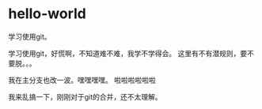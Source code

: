 # hello-world
学习使用git。


学习使用git，好慌啊，不知道难不难，我学不学得会。
这里有不有潜规则，要不要脱。。。

我在主分支也改一波。嘿嘿嘿嘿。
啦啦啦啦啦啦



我来乱搞一下，刚刚对于git的合并，还不太理解。
